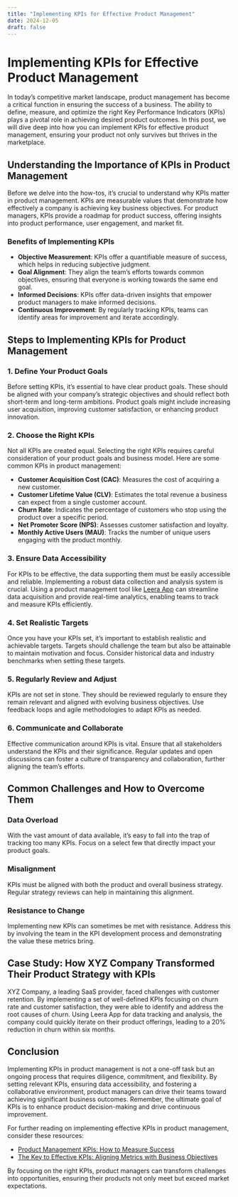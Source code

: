 ```yaml
---
title: "Implementing KPIs for Effective Product Management"
date: 2024-12-05
draft: false
---
```

# Implementing KPIs for Effective Product Management

In today’s competitive market landscape, product management has become a critical function in ensuring the success of a business. The ability to define, measure, and optimize the right Key Performance Indicators (KPIs) plays a pivotal role in achieving desired product outcomes. In this post, we will dive deep into how you can implement KPIs for effective product management, ensuring your product not only survives but thrives in the marketplace.

## Understanding the Importance of KPIs in Product Management

Before we delve into the how-tos, it’s crucial to understand why KPIs matter in product management. KPIs are measurable values that demonstrate how effectively a company is achieving key business objectives. For product managers, KPIs provide a roadmap for product success, offering insights into product performance, user engagement, and market fit.

### Benefits of Implementing KPIs
- **Objective Measurement**: KPIs offer a quantifiable measure of success, which helps in reducing subjective judgment.
- **Goal Alignment**: They align the team’s efforts towards common objectives, ensuring that everyone is working towards the same end goal.
- **Informed Decisions**: KPIs offer data-driven insights that empower product managers to make informed decisions.
- **Continuous Improvement**: By regularly tracking KPIs, teams can identify areas for improvement and iterate accordingly.

## Steps to Implementing KPIs for Product Management

### 1. Define Your Product Goals
Before setting KPIs, it’s essential to have clear product goals. These should be aligned with your company’s strategic objectives and should reflect both short-term and long-term ambitions. Product goals might include increasing user acquisition, improving customer satisfaction, or enhancing product innovation.

### 2. Choose the Right KPIs
Not all KPIs are created equal. Selecting the right KPIs requires careful consideration of your product goals and business model. Here are some common KPIs in product management:

- **Customer Acquisition Cost (CAC)**: Measures the cost of acquiring a new customer.
- **Customer Lifetime Value (CLV)**: Estimates the total revenue a business can expect from a single customer account.
- **Churn Rate**: Indicates the percentage of customers who stop using the product over a specific period.
- **Net Promoter Score (NPS)**: Assesses customer satisfaction and loyalty.
- **Monthly Active Users (MAU)**: Tracks the number of unique users engaging with the product monthly.

### 3. Ensure Data Accessibility
For KPIs to be effective, the data supporting them must be easily accessible and reliable. Implementing a robust data collection and analysis system is crucial. Using a product management tool like [Leera App](https://leera.app) can streamline data acquisition and provide real-time analytics, enabling teams to track and measure KPIs efficiently.

### 4. Set Realistic Targets
Once you have your KPIs set, it’s important to establish realistic and achievable targets. Targets should challenge the team but also be attainable to maintain motivation and focus. Consider historical data and industry benchmarks when setting these targets.

### 5. Regularly Review and Adjust
KPIs are not set in stone. They should be reviewed regularly to ensure they remain relevant and aligned with evolving business objectives. Use feedback loops and agile methodologies to adapt KPIs as needed.

### 6. Communicate and Collaborate
Effective communication around KPIs is vital. Ensure that all stakeholders understand the KPIs and their significance. Regular updates and open discussions can foster a culture of transparency and collaboration, further aligning the team’s efforts.

## Common Challenges and How to Overcome Them

### Data Overload
With the vast amount of data available, it’s easy to fall into the trap of tracking too many KPIs. Focus on a select few that directly impact your product goals.

### Misalignment
KPIs must be aligned with both the product and overall business strategy. Regular strategy reviews can help in maintaining this alignment.

### Resistance to Change
Implementing new KPIs can sometimes be met with resistance. Address this by involving the team in the KPI development process and demonstrating the value these metrics bring.

## Case Study: How XYZ Company Transformed Their Product Strategy with KPIs

XYZ Company, a leading SaaS provider, faced challenges with customer retention. By implementing a set of well-defined KPIs focusing on churn rate and customer satisfaction, they were able to identify and address the root causes of churn. Using Leera App for data tracking and analysis, the company could quickly iterate on their product offerings, leading to a 20% reduction in churn within six months.

## Conclusion
Implementing KPIs in product management is not a one-off task but an ongoing process that requires diligence, commitment, and flexibility. By setting relevant KPIs, ensuring data accessibility, and fostering a collaborative environment, product managers can drive their teams toward achieving significant business outcomes. Remember, the ultimate goal of KPIs is to enhance product decision-making and drive continuous improvement.

For further reading on implementing effective KPIs in product management, consider these resources:
- [Product Management KPIs: How to Measure Success](https://www.productplan.com/glossary/product-management-kpis/)
- [The Key to Effective KPIs: Aligning Metrics with Business Objectives](https://hbr.org/2020/04/the-key-to-effective-kpis-aligning-metrics-with-business-objectives)

By focusing on the right KPIs, product managers can transform challenges into opportunities, ensuring their products not only meet but exceed market expectations.